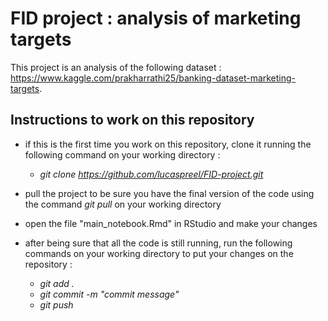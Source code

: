 # FID project : analysis of marketing targets

This project is an analysis of the following dataset : https://www.kaggle.com/prakharrathi25/banking-dataset-marketing-targets.

## Instructions to work on this repository

- if this is the first time you work on this repository, clone it running the following command on your working directory :
    + *git clone https://github.com/lucaspreel/FID-project.git*

- pull the project to be sure you have the final version of the code using the command *git pull* on your working directory

- open the file "main_notebook.Rmd" in RStudio and make your changes

- after being sure that all the code is still running, run the following commands on your working directory to put your changes on the repository :
    + *git add .*
    + *git commit -m "commit message"*
    + *git push*